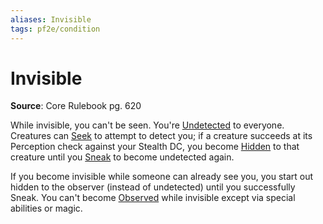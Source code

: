 ```yaml
---
aliases: Invisible
tags: pf2e/condition
---
```


# Invisible

**Source**: Core Rulebook pg. 620

While invisible, you can't be seen. You're [Undetected](Undetected.md) to everyone. Creatures can [Seek](../Rules/Actions/Seek.md) to attempt to detect you; if a creature succeeds at its Perception check against your Stealth DC, you become [Hidden](Hidden.md) to that creature until you [Sneak](../Rules/Actions/Sneak.md) to become undetected again.

If you become invisible while someone can already see you, you start out hidden to the observer (instead of undetected) until you successfully Sneak. You can't become [Observed](Observed.md) while invisible except via special abilities or magic.
